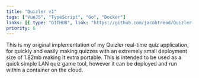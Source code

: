 ```yaml
---
title: "Quizler v1"
tags: ["VueJS", "TypeScript", "Go", "Docker"]
links: [{ type: "GITHUB", link: "https://github.com/jacobtread/Quizler-v1" }]
priority: 6
---
```


This is my original implementation of my Quizler real-time quiz application, for quickly and easily making quizzes with an extremely small deployment size of 1.82mb making it extra portable. This is intended to be used as a quick simple LAN quiz game tool, however it can be deployed and run within a container on the cloud.
